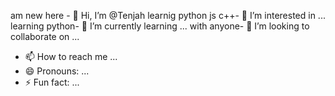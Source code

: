 am new here  - 👋 Hi, I’m @Tenjah
learnig python js c++- 👀 I’m interested in ...
learning python- 🌱 I’m currently learning ...
with anyone- 💞️ I’m looking to collaborate on ...
- 📫 How to reach me ...
- 😄 Pronouns: ...
- ⚡ Fun fact: ...

<!---
Tenjah/Tenjah is a ✨ special ✨ repository because its `README.md` (this file) appears on your GitHub profile.
You can click the Preview link to take a look at your changes.
--->
